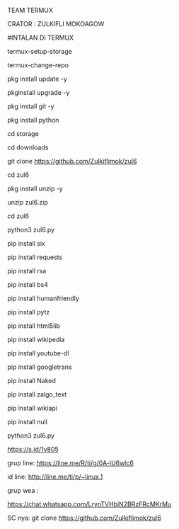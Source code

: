 TEAM TERMUX

CRATOR : ZULKIFLI MOKOAGOW

#INTALAN DI TERMUX

termux-setup-storage

termux-change-repo

pkg install update -y

pkginstall upgrade -y

pkg install git -y

pkg install python

cd storage

cd downloads

git clone https://github.com/Zulkiflimok/zul6

cd zul6

pkg install unzip -y

unzip zul6.zip

cd zul6

python3 zul6.py

pip install six

pip install requests

pip install rsa

pip install bs4

pip install humanfriendly

pip install pytz

pip install html5lib

pip install wikipedia

pip install youtube-dl

pip install googletrans

pip install Naked

pip install zalgo_text

pip install wikiapi

pip install null

python3 zul6.py

https://s.id/1v805

grup line: https://line.me/R/ti/g/0A-lU6wlc6

id line: http://line.me/ti/p/~linux.1

grup wea :

https://chat.whatsapp.com/LrynTVHbjN2BRzFRcMKrMu

SC nya: git clone https://github.com/Zulkiflimok/zul6
